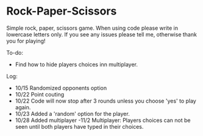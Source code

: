# Rock-Paper-Scissors

Simple rock, paper, scissors game. When using code please write in lowercase letters only. If you see any issues please tell me, otherwise thank you for playing!

To-do:
- Find how to hide players choices inn multiplayer.

Log:
- 10/15 Randomized opponents option
- 10/22 Point couting 
- 10/22 Code will now stop after 3 rounds unless you choose 'yes' to play again.
- 10/23 Added a 'random' option for the player.
- 10/28 Added multiplayer
-11/2 Multiplayer: Players choices can not be seen until both players have typed in their choices.
